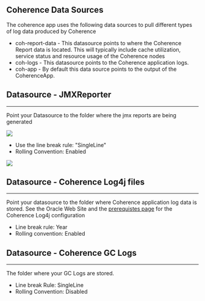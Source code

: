 ## Coherence Data Sources

The coherence app uses the following data sources to pull different types of log data produced by Coherence

 * coh-report-data	- 	This datasource points to where the Coherence Report data is located. This will typically include cache utilization, service status and resource usage of the Coherence nodes
 * coh-logs	-	This datasource points to the Coherence application logs. 
 * coh-app	-	By default this data source points to the output of the CoherenceApp. 


## Datasource - JMXReporter 
---
Point your Datasource to the folder where the jmx reports are being generated

 ![](/images/ds-jmxreporter-0.png)

 * Use the line break rule: "SingleLine"
 * Rolling Convention: Enabled

 ![](/images/ds-jmxreporter-1.png)


## Datasource - Coherence Log4j files
---

Point your datasource to the folder where Coherence application log data is stored. See the Oracle Web Site and the [prerequistes page](/docs/prerequisites.md) for the Coherence Log4j configuration 

 * Line break rule: Year
 * Rolling convention: Enabled




## Datasource - Coherence GC Logs
---

The folder where your GC Logs are stored. 

 * Line break Rule: SingleLine
 * Rolling Convention: Disabled




